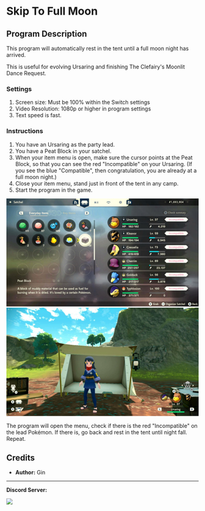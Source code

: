 # Skip To Full Moon


## Program Description

This program will automatically rest in the tent until a full moon night has arrived.

This is useful for evolving Ursaring and finishing The Clefairy's Moonlit Dance Request.


### Settings

1. Screen size: Must be 100% within the Switch settings
2. Video Resolution: 1080p or higher in program settings
3. Text speed is fast.


### Instructions

1. You have an Ursaring as the party lead.
2. You have a Peat Block in your satchel.
3. When your item menu is open, make sure the cursor points at the Peat Block, so that you can see the red "Incompatible" on your Ursaring. (If you see the blue "Compatible", then congratulation, you are already at a full moon night.)
4. Close your item menu, stand just in front of the tent in any camp.
5. Start the program in the game.

<img src="images/SkipToFullMoon-0.jpg">

<img src="images/SkipToFullMoon-1.jpg">

The program will open the menu, check if there is the red "Incompatible" on the lead Pokémon. If there is, go back and rest in the tent until night fall. Repeat.



## Credits

- **Author:** Gin



<hr>

**Discord Server:** 

[<img src="https://canary.discordapp.com/api/guilds/695809740428673034/widget.png?style=banner2">](https://discord.gg/cQ4gWxN)
